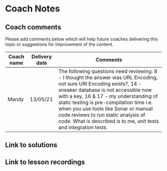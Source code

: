# Coach Notes

## Coach comments
Please add comments below which will help future coaches delivering this topic or suggestions for improvement of the content.

|**Coach name**|**Delivery date**|**Comments**|
|--------------|-----------------|------------|
|Mandy|13/05/21|The following questions need reviewing: 8 - I thought the answer was URL Encoding, not sure URI Encoding exists?, 14 - sneaker database is not accessible now with a key, 16 & 17 - my understanding of static testing is pre-compilation time i.e. when you use tools like Sonar or manual code reviews to run static analysis of code. What is described is to me, unit tests and integration tests.|

## Link to solutions

## Link to lesson recordings